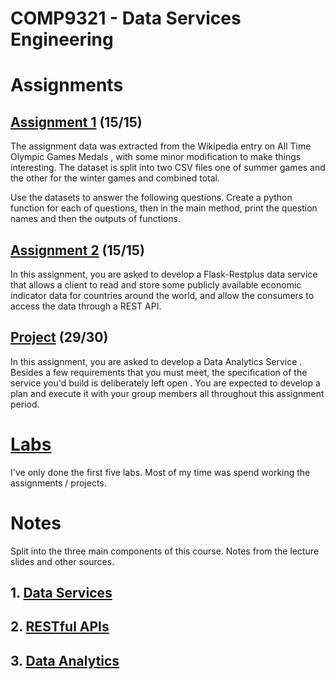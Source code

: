 # COMP9321 - Data Services Engineering
# Assignments
##  [Assignment 1](https://github.com/mrchrisjoy/cs9321/tree/master/ass1) (15/15)
The assignment data was extracted from the Wikipedia entry on All Time Olympic Games Medals , with some minor modification to make things interesting. The dataset is split into two CSV files one of summer games and the other for the winter games and combined total.

Use the datasets to answer the following questions. Create a python function for each of questions, then in the main method, print the question names and then the outputs of functions.


## [Assignment 2](https://github.com/mrchrisjoy/cs9321/tree/master/ass2) (15/15)
In this assignment, you are asked to develop a Flask-Restplus data service that allows a client to read and store some publicly available economic indicator data for countries around the world, and allow the consumers to access the data through a REST API.


## [Project](https://github.com/movie-base)  (29/30)
In this assignment, you are asked to develop a Data Analytics Service . Besides a few requirements that you must meet, the specification of the service you'd build is deliberately left open . You are expected to develop a plan and execute it with your group members all throughout this assignment period. 

# [Labs](https://github.com/mrchrisjoy/cs9321/tree/master/labs)
I've only done the first five labs. Most of my time was spend working the assignments / projects.

# Notes
Split into the three main components of this course. Notes from the lecture slides and other sources.
## 1. [Data Services](https://github.com/mrchrisjoy/cs9321/blob/master/notes/1_data-services.md)
## 2. [RESTful APIs](https://github.com/mrchrisjoy/cs9321/blob/master/notes/2_restful.md)
## 3. [Data Analytics](https://github.com/mrchrisjoy/cs9321/blob/master/notes/3_data-analytics.md)